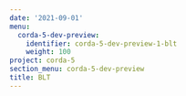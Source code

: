 ```yaml
---
date: '2021-09-01'
menu:
  corda-5-dev-preview:
    identifier: corda-5-dev-preview-1-blt
    weight: 100
project: corda-5
section_menu: corda-5-dev-preview
title: BLT
---
```

